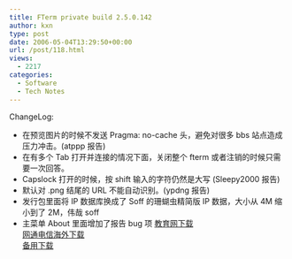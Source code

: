 ```yaml
---
title: FTerm private build 2.5.0.142
author: kxn
type: post
date: 2006-05-04T13:29:50+00:00
url: /post/118.html
views:
  - 2217
categories:
  - Software
  - Tech Notes
---
```


ChangeLog:

- 在预览图片的时候不发送 Pragma: no-cache 头，避免对很多 bbs 站点造成压力冲击。(atppp 报告)
- 在有多个 Tab 打开并连接的情况下面，关闭整个 fterm 或者注销的时候只需要一次回答。
- Capslock 打开的时候，按 shift 输入的字符仍然是大写 (Sleepy2000 报告)
- 默认对 .png 结尾的 URL 不能自动识别。(ypdng 报告)
- 发行包里面将 IP 数据库换成了 Soff 的珊蝴虫精简版 IP 数据，大小从 4M 缩小到了 2M，伟哉 soff
- 主菜单 About 里面增加了报告 bug 项
  [教育网下载][1]  
  [网通电信海外下载][2]  
  [备用下载][3]

[1]: http://comman.org/fterm/files/fterm-current.rarr
[2]: http://cache.kangkang.org/fterm/files/fterm-current.rar
[3]: http://kangkang.org/fterm/files/fterm-current.rar

